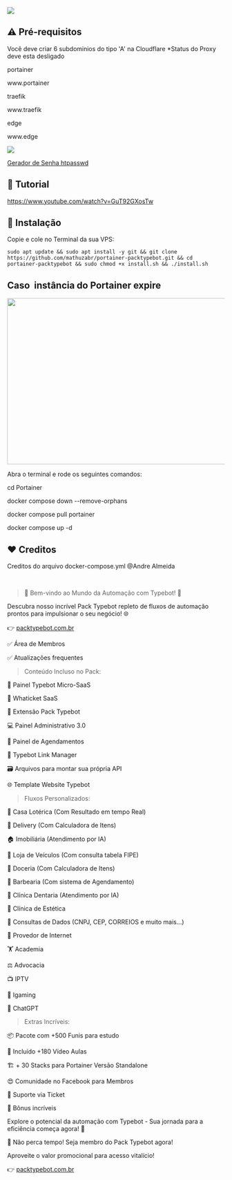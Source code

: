 
<img src="[https://i.postimg.cc/tCwpVyCT/Typebot-Cloner.png](https://i.postimg.cc/4dh7HRpq/autoinstall.png)"> 

## ⚠️ Pré-requisitos

Você deve criar 6 subdominios do tipo 'A' na Cloudflare
*Status do Proxy deve esta desligado

<p>portainer</p>
<p>www.portainer</p>
<p>traefik</p>
<p>www.traefik</p>
<p>edge</p>
<p>www.edge</p>

<img src="https://packtypebot.com.br/wp-content/uploads/2023/12/apontamentos.png"> 

<a href="https://packtypebot.com.br/gerador/htpasswd.php">Gerador de Senha htpasswd</a>

## 🎥 Tutorial

https://www.youtube.com/watch?v=GuT92GXosTw

## 💽 Instalação

<p>Copie e cole no Terminal da sua VPS:</p>

```
sudo apt update && sudo apt install -y git && git clone https://github.com/mathuzabr/portainer-packtypebot.git && cd portainer-packtypebot && sudo chmod +x install.sh && ./install.sh
```

## Caso  instância do Portainer expire
<img class="alignnone wp-image-2222 size-full" src="https://packtypebot.com.br/wp-content/uploads/2023/12/erro-port.jpg" alt="" width="950" height="385" />

Abra o terminal e rode os seguintes comandos:

<p>cd Portainer

<p>docker compose down --remove-orphans
<p>docker compose pull portainer
<p>docker compose up -d

## ❤️ Creditos

<p>Creditos do arquivo docker-compose.yml @Andre Almeida</p>
<br>

> 🚀 Bem-vindo ao Mundo da Automação com Typebot! 🤖

<p>Descubra nosso incrível Pack Typebot repleto de fluxos de automação prontos para impulsionar o seu negócio! 🌐
<p>👉 <a href="https://packtypebot.com.br">packtypebot.com.br</a>

<p>✅ Área de Membros
<p>✅ Atualizações frequentes

> Conteúdo Incluso no Pack:

<p>🤑 Painel Typebot Micro-SaaS
<p>🎯 Whaticket SaaS
<p>🧩 Extensão Pack Typebot
<p>💻 Painel Administrativo 3.0
<p>📅 Painel de Agendamentos
<p>🔗 Typebot Link Manager
<p>🗃️ Arquivos para montar sua própria API
<p>🌐 Template Website Typebot

> Fluxos Personalizados:

<p>🎰 Casa Lotérica (Com Resultado em tempo Real)
<p>🍔 Delivery (Com Calculadora de Itens)
<p>🏠 Imobiliária (Atendimento por IA)
<p>🚗 Loja de Veículos (Com consulta tabela FIPE)
<p>🍰 Doceria (Com Calculadora de Itens)
<p>💈 Barbearia (Com sistema de Agendamento)
<p>🦷 Clínica Dentaria (Atendimento por IA)
<p>💆 Clínica de Estética
<p>💼 Consultas de Dados (CNPJ, CEP, CORREIOS e muito mais...)
<p>📶 Provedor de Internet
<p>🏋️ Academia
<p>⚖️ Advocacia
<p>📺 IPTV
<p>🎰 Igaming
<p>🤖 ChatGPT

> Extras Incríveis:

<p>📦 Pacote com +500 Funis para estudo
<p>🎥 Incluído +180 Vídeo Aulas
<p>🏗️ + 30 Stacks para Portainer Versão Standalone
<p>😍 Comunidade no Facebook para Membros
<p>🎫 Suporte via Ticket
<p>🎉 Bônus incríveis

<p>Explore o potencial da automação com Typebot - Sua jornada para a eficiência começa agora! 🚀

<p>🛒 Não perca tempo! Seja membro do Pack Typebot agora!
<p>Aproveite o valor promocional para acesso vitalício!
<p>👉 <a href="https://packtypebot.com.br/#preco">packtypebot.com.br</a>
